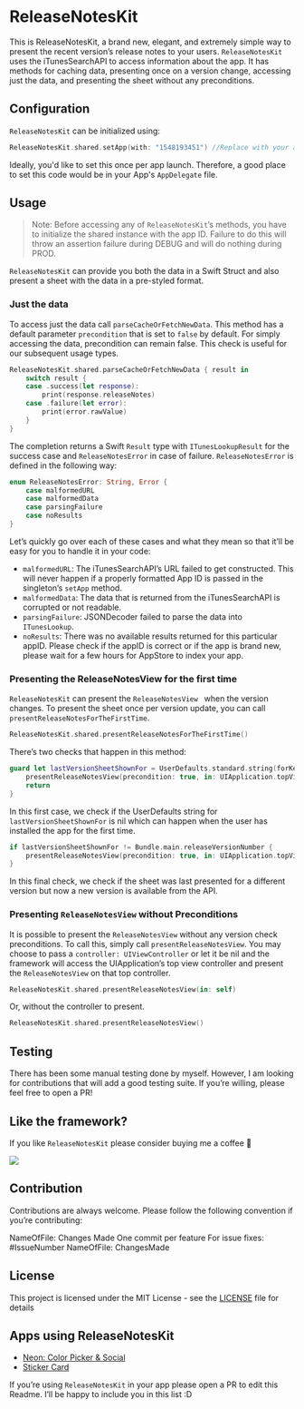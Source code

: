 # ReleaseNotesKit
This is ReleaseNotesKit, a brand new, elegant, and extremely simple way to present the recent version’s release notes to your users. `ReleaseNotesKit` uses the iTunesSearchAPI to access information about the app. It has methods for caching data, presenting once on a version change, accessing just the data, and presenting the sheet without any preconditions. 

## Configuration
`ReleaseNotesKit` can be initialized using:

```swift
ReleaseNotesKit.shared.setApp(with: "1548193451") //Replace with your app's ID
```
Ideally, you'd like to set this once per app launch. Therefore, a good place to set this code would be in your App's `AppDelegate` file.

## Usage
> Note: Before accessing any of `ReleaseNotesKit`’s methods, you have to initialize the shared instance with the app ID. Failure to do this will throw an assertion failure during DEBUG and will do nothing during PROD.

`ReleaseNotesKit` can provide you both the data in a Swift Struct and also present a sheet with the data in a pre-styled format. 

### Just the data 
To access just the data call `parseCacheOrFetchNewData`. This method has a default parameter `precondition` that is set to `false` by default. For simply accessing the data, precondition can remain false. This check is useful for our subsequent usage types.

```swift
ReleaseNotesKit.shared.parseCacheOrFetchNewData { result in
    switch result {
    case .success(let response):
        print(response.releaseNotes)
    case .failure(let error):
        print(error.rawValue)
    }
}
```

The completion returns a Swift `Result` type with `ITunesLookupResult` for the success case and `ReleaseNotesError` in case of failure. `ReleaseNotesError` is defined in the following way:
```swift
enum ReleaseNotesError: String, Error {
    case malformedURL
    case malformedData
    case parsingFailure
    case noResults
}
```
Let’s quickly go over each of these cases and what they mean so that it’ll be easy for you to handle it in your code: 

* `malformedURL`: The iTunesSearchAPI’s URL failed to get constructed. This will never happen if a properly formatted App ID is passed in the singleton’s `setApp` method. 
* `malformedData`: The data that is returned from the iTunesSearchAPI is corrupted or not readable. 
* `parsingFailure`: JSONDecoder failed to parse the data into `ITunesLookup`.
* `noResults`: There was no available results returned for this particular appID. Please check if the appID is correct or if the app is brand new, please wait for a few hours for AppStore to index your app.

### Presenting the ReleaseNotesView for the first time
`ReleaseNotesKit` can present the `ReleaseNotesView	` when the version changes. To present the sheet once per version update, you can call `presentReleaseNotesForTheFirstTime`. 
```swift
ReleaseNotesKit.shared.presentReleaseNotesForTheFirstTime()
```
There’s two checks that happen in this method: 

```swift
guard let lastVersionSheetShownFor = UserDefaults.standard.string(forKey: "lastVersionSheetShownFor") else {
    presentReleaseNotesView(precondition: true, in: UIApplication.topViewController())
    return
}
```
In this first case, we check if the UserDefaults string for `lastVersionSheetShownFor` is nil which can happen when the user has installed the app for the first time.

```swift
if lastVersionSheetShownFor != Bundle.main.releaseVersionNumber {
    presentReleaseNotesView(precondition: true, in: UIApplication.topViewController())
}
```
In this final check, we check if the sheet was last presented for a different version but now a new version is available from the API. 

### Presenting `ReleaseNotesView` without Preconditions
It is possible to present the `ReleaseNotesView` without any version check preconditions. To call this, simply call `presentReleaseNotesView`. You may choose to pass a `controller: UIViewController` or let it be nil and the framework will access the UIApplication’s top view controller and present the `ReleaseNotesView` on that top controller. 

```swift
ReleaseNotesKit.shared.presentReleaseNotesView(in: self)
```
Or, without the controller to present.
```swift
ReleaseNotesKit.shared.presentReleaseNotesView()
```

## Testing
There has been some manual testing done by myself. However, I am looking for contributions that will add a good testing suite. If you’re willing, please feel free to open a PR!

## Like the framework?
If you like `ReleaseNotesKit` please consider buying me a coffee 🥰

<a href="https://www.buymeacoffee.com/swapnanildhol"><img src="https://img.buymeacoffee.com/button-api/?text=Buy me a coffee&emoji=&slug=swapnanildhol&button_colour=5F7FFF&font_colour=ffffff&font_family=Cookie&outline_colour=000000&coffee_colour=FFDD00"></a>

## Contribution
Contributions are always welcome. Please follow the following convention if you’re contributing:

NameOfFile: Changes Made
One commit per feature
For issue fixes: #IssueNumber NameOfFile: ChangesMade

## License
This project is licensed under the MIT License - see the  [LICENSE](https://github.com/SwapnanilDhol/ReleaseNotesKit/blob/main/Resources/LICENSE.md)  file for details

## Apps using ReleaseNotesKit
* [Neon: Color Picker & Social](https://apps.apple.com/us/app/neon-real-time-color-picker/id1480273650?ls=1)
* [Sticker Card](https://apps.apple.com/us/app/sticker-cards/id1522226018)

If you’re using `ReleaseNotesKit` in your app please open a PR to edit this Readme. I’ll be happy to include you in this list :D 
